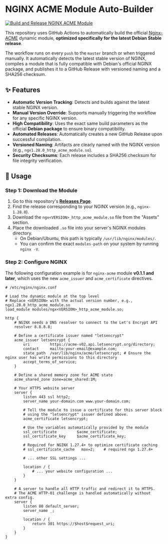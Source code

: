 # NGINX ACME Module Auto-Builder

[![Build and Release NGINX ACME Module](https://github.com/hzbd/nginx-acme-build/actions/workflows/release-acme-module.yml/badge.svg)](https://github.com/hzbd/nginx-acme-build/actions/workflows/release-acme-module.yml)

This repository uses GitHub Actions to automatically build the official [Nginx-ACME](https://github.com/nginx/nginx-acme) dynamic module, **optimized specifically for the latest Debian Stable release**.

The workflow runs on every `push` to the `master` branch or when triggered manually. It automatically detects the latest stable version of NGINX, compiles a module that is fully compatible with Debian's official NGINX package, and publishes it to a GitHub Release with versioned naming and a SHA256 checksum.

## ✨ Features

-   **Automatic Version Tracking**: Detects and builds against the latest stable NGINX version.
-   **Manual Version Override**: Supports manually triggering the workflow for any specific NGINX version.
-   **High Compatibility**: Uses the exact same build parameters as the official **Debian package** to ensure binary compatibility.
-   **Automated Releases**: Automatically creates a new GitHub Release upon successful compilation.
-   **Versioned Naming**: Artifacts are clearly named with the NGINX version (e.g., `ngx1.28.0_http_acme_module.so`).
-   **Security Checksums**: Each release includes a SHA256 checksum for file integrity verification.

## 🚀 Usage

### Step 1: Download the Module

1.  Go to this repository's **[Releases Page](https://github.com/YOUR_USERNAME/YOUR_REPOSITORY/releases)**.
2.  Find the release corresponding to your NGINX version (e.g., `nginx-1.28.0`).
3.  Download the `ngx<VERSION>_http_acme_module.so` file from the "Assets" section.
4.  Place the downloaded `.so` file into your server's NGINX modules directory.
    -   On Debian/Ubuntu, this path is typically `/usr/lib/nginx/modules/`.
    -   You can confirm the exact `modules-path` on your system by running `nginx -V`.

### Step 2: Configure NGINX

The following configuration example is for `nginx-acme` module **v0.1.1 and later**, which uses the new `acme_issuer` and `acme_certificate` directives.

```nginx
# /etc/nginx/nginx.conf

# Load the dynamic module at the top level
# Replace <VERSION> with the actual version number, e.g., ngx1.28.0_http_acme_module.so
load_module modules/ngx<VERSION>_http_acme_module.so;

http {
    # NGINX needs a DNS resolver to connect to the Let's Encrypt API
    resolver 8.8.8.8;

    # Define a certificate issuer named "letsencrypt"
    acme_issuer letsencrypt {
        uri         https://acme-v02.api.letsencrypt.org/directory;
        contact     mailto:your-email@example.com;
        state_path  /var/lib/nginx/acme/letsencrypt; # Ensure the nginx user has write permissions to this directory
        accept_terms_of_service;
    }

    # Define a shared memory zone for ACME state
    acme_shared_zone zone=acme_shared:1M;

    # Your HTTPS website server
    server {
        listen 443 ssl http2;
        server_name your-domain.com www.your-domain.com;

        # Tell the module to issue a certificate for this server block
        # using the "letsencrypt" issuer defined above.
        acme_certificate letsencrypt;

        # Use the variables automatically provided by the module
        ssl_certificate         $acme_certificate;
        ssl_certificate_key     $acme_certificate_key;

        # Required for NGINX 1.27.4+ to optimize certificate caching
        # ssl_certificate_cache   max=2;    # required ngx 1.27.4+

        # ... other SSL settings ...

        location / {
            # ... your website configuration ...
        }
    }

    # A server to handle all HTTP traffic and redirect it to HTTPS.
    # The ACME HTTP-01 challenge is handled automatically without extra config.
    server {
        listen 80 default_server;
        server_name _;

        location / {
            return 301 https://$host$request_uri;
        }
    }
}
